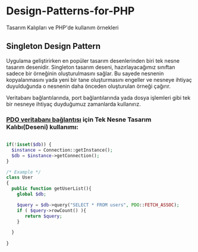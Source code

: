 # Design-Patterns-for-PHP
Tasarım Kalıpları ve PHP'de kullanım örnekleri

## Singleton Design Pattern
Uygulama geliştirirken en popüler tasarım desenlerinden biri tek nesne tasarım desenidir. Singleton tasarım deseni,  hazırlayacağımız sınıftan sadece bir örneğinin oluşturulmasını sağlar. Bu sayede nesnenin kopyalanmasını yada yeni bir tane oluşturmasını engeller ve nesneye ihtiyaç duyulduğunda o nesnenin daha önceden oluşturulan örneği çağırır.

Veritabanı bağlantılarında, port bağlantılarında yada dosya işlemleri gibi tek bir nesneye ihtiyaç duyduğumuz zamanlarda kullanırız.

### [PDO veritabanı bağlantısı](https://github.com/muratisiktas/Design-Patterns-for-PHP/blob/master/Singleton-Design-Pattern-PDO-Database-Connection.php) için Tek Nesne Tasarım Kalıbı(Deseni) kullanımı:
```php

if(!isset($db)) {
  $instance = Connection::getInstance();
  $db = $instance->getConnection();
}

/* Example */
class User
{
  public function getUserList(){
    global $db;

    $query = $db->query("SELECT * FROM users", PDO::FETCH_ASSOC);
    if ( $query->rowCount() ){
       return $query;
    }

  }
  
}
```
